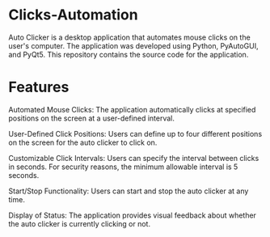 # Clicks-Automation
Auto Clicker is a desktop application that automates mouse clicks on the user's computer. The application was developed using Python, PyAutoGUI, and PyQt5. This repository contains the source code for the application.
# Features
Automated Mouse Clicks: The application automatically clicks at specified positions on the screen at a user-defined interval.

User-Defined Click Positions: Users can define up to four different positions on the screen for the auto clicker to click on.

Customizable Click Intervals: Users can specify the interval between clicks in seconds. For security reasons, the minimum allowable interval is 5 seconds.

Start/Stop Functionality: Users can start and stop the auto clicker at any time.

Display of Status: The application provides visual feedback about whether the auto clicker is currently clicking or not.

